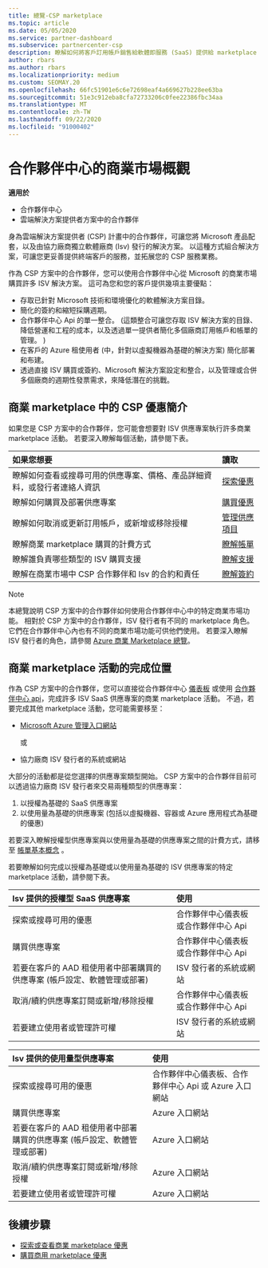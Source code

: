 ```yaml
---
title: 總覽-CSP marketplace
ms.topic: article
ms.date: 05/05/2020
ms.service: partner-dashboard
ms.subservice: partnercenter-csp
description: 瞭解如何將客戶訂用帳戶銷售給軟體即服務 (SaaS) 提供給 marketplace 中的獨立軟體廠商 (Isv) 。
author: rbars
ms.author: rbars
ms.localizationpriority: medium
ms.custom: SEOMAY.20
ms.openlocfilehash: 66fc51901e6c6e72698eaf4a669627b228ee63ba
ms.sourcegitcommit: 51e3c912eba8cfa72733206c0fee22386fbc34aa
ms.translationtype: MT
ms.contentlocale: zh-TW
ms.lasthandoff: 09/22/2020
ms.locfileid: "91000402"
---
```

# <a name="overview-of-the-commercial-marketplace-in-partner-center"></a>合作夥伴中心的商業市場概觀

**適用於**

- 合作夥伴中心
- 雲端解決方案提供者方案中的合作夥伴

身為雲端解決方案提供者 (CSP) 計畫中的合作夥伴，可讓您將 Microsoft 產品配套，以及由協力廠商獨立軟體廠商 (Isv) 發行的解決方案。 以這種方式組合解決方案，可讓您更妥善提供終端客戶的服務，並拓展您的 CSP 服務業務。

作為 CSP 方案中的合作夥伴，您可以使用合作夥伴中心從 Microsoft 的商業市場購買許多 ISV 解決方案。 這可為您和您的客戶提供幾項主要優點：

- 存取已針對 Microsoft 技術和環境優化的軟體解決方案目錄。
- 簡化的簽約和縮短採購週期。
- 合作夥伴中心 Api 的單一整合。  (這類整合可讓您存取 ISV 解決方案的目錄、降低營運和工程的成本，以及透過單一提供者簡化多個廠商訂用帳戶和帳單的管理。 ) 
- 在客戶的 Azure 租使用者 (中，針對以虛擬機器為基礎的解決方案) 簡化部署和布建。
- 透過直接 ISV 購買或簽約、Microsoft 解決方案設定和整合，以及管理或合併多個廠商的週期性發票需求，來降低潛在的挑戰。

## <a name="overview-of-csp-offers-in-the-commercial-marketplace"></a>商業 marketplace 中的 CSP 優惠簡介

如果您是 CSP 方案中的合作夥伴，您可能會想要對 ISV 供應專案執行許多商業 marketplace 活動。 若要深入瞭解每個活動，請參閱下表。

|**如果您想要**  |**讀取**   |
|:------------------------------------|:------------------|
|瞭解如何查看或搜尋可用的供應專案、價格、產品詳細資料，或發行者連絡人資訊 | [探索優惠](csp-commercial-marketplace-discover.md) | 
|瞭解如何購買及部署供應專案   | [購買優惠](csp-commercial-marketplace-purchase.md)   | 
|瞭解如何取消或更新訂用帳戶，或新增或移除授權  | [管理供應項目](csp-commercial-marketplace-manage.md) |
|瞭解商業 marketplace 購買的計費方式 | [瞭解帳單](csp-commercial-marketplace-billing.md) |
|瞭解誰負責哪些類型的 ISV 購買支援 | [瞭解支援](csp-commercial-marketplace-support.md) |
|瞭解在商業市場中 CSP 合作夥伴和 Isv 的合約和責任 | [瞭解簽約](csp-commercial-marketplace-contracting.md) |

> [!NOTE]
> 本總覽說明 CSP 方案中的合作夥伴如何使用合作夥伴中心中的特定商業市場功能。 相對於 CSP 方案中的合作夥伴，ISV 發行者有不同的 marketplace 角色。 它們在合作夥伴中心內也有不同的商業市場功能可供他們使用。 若要深入瞭解 ISV 發行者的角色，請參閱 [Azure 商業 Marketplace 總覽](/azure/marketplace/partner-center-portal/commercial-marketplace-overview)。

## <a name="where-to-complete-commercial-marketplace-activities"></a>商業 marketplace 活動的完成位置

作為 CSP 方案中的合作夥伴，您可以直接從合作夥伴中心 [儀表板](https://partner.microsoft.com/dashboard) 或使用 [合作夥伴中心 api](/partner-center/develop/)，完成許多 ISV SaaS 供應專案的商業 marketplace 活動。 不過，若要完成其他 marketplace 活動，您可能需要移至：

- [Microsoft Azure 管理入口網站](https://portal.azure.com/)

    或

- 協力廠商 ISV 發行者的系統或網站

大部分的活動都是從您選擇的供應專案類型開始。 CSP 方案中的合作夥伴目前可以透過協力廠商 ISV 發行者來交易兩種類型的供應專案：

1. 以授權為基礎的 SaaS 供應專案  
2. 以使用量為基礎的供應專案 (包括以虛擬機器、容器或 Azure 應用程式為基礎的優惠) 

若要深入瞭解授權型供應專案與以使用量為基礎的供應專案之間的計費方式，請移至 [帳單基本概念](billing-basics.md) 。  

若要瞭解如何完成以授權為基礎或以使用量為基礎的 ISV 供應專案的特定 marketplace 活動，請參閱下表。

|**Isv 提供的授權型 SaaS 供應專案**  |**使用**  |
|:------------------------------------|:------------------|
|探索或搜尋可用的優惠  | 合作夥伴中心儀表板或合作夥伴中心 Api  |
|購買供應專案  | 合作夥伴中心儀表板或合作夥伴中心 Api  |
|若要在客戶的 AAD 租使用者中部署購買的供應專案 (帳戶設定、軟體管理或部署)   | ISV 發行者的系統或網站  |
|取消/續約供應專案訂閱或新增/移除授權 | 合作夥伴中心儀表板或合作夥伴中心 Api  |
|若要建立使用者或管理許可權  | ISV 發行者的系統或網站  |

|**Isv 提供的使用量型供應專案**  |**使用**  |
|:------------------------------------|:------------------|
|探索或搜尋可用的優惠  | 合作夥伴中心儀表板、合作夥伴中心 Api 或 Azure 入口網站  |
|購買供應專案  | Azure 入口網站  |
|若要在客戶的 AAD 租使用者中部署購買的供應專案 (帳戶設定、軟體管理或部署)   | Azure 入口網站  |
|取消/續約供應專案訂閱或新增/移除授權 | Azure 入口網站  |
|若要建立使用者或管理許可權  | Azure 入口網站  |

## <a name="next-steps"></a>後續步驟

- [探索或查看商業 marketplace 優惠](csp-commercial-marketplace-discover.md)
- [購買商用 marketplace 優惠](csp-commercial-marketplace-purchase.md)
